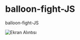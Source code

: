 # balloon-fight-JS
balloon-fight-JS

![Ekran Alıntısı](https://user-images.githubusercontent.com/15246646/118969909-4df34480-b976-11eb-9bb5-6dbcc5b380ec.PNG)
